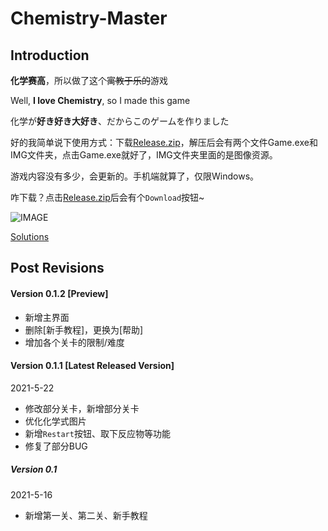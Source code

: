 # Chemistry-Master
## Introduction
**化学赛高**，所以做了这个~~寓教于乐的~~游戏

Well, **I love Chemistry**, so I made this game

化学が**好き好き大好き**、だからこのゲームを作りました

好的我简单说下使用方式：下载[Release.zip](Release.zip)，解压后会有两个文件Game.exe和IMG文件夹，点击Game.exe就好了，IMG文件夹里面的是图像资源。

游戏内容没有多少，会更新的。手机端就算了，仅限Windows。

咋下载？点击[Release.zip](Release.zip)后会有个`Download`按钮~

![IMAGE](https://cdn.luogu.com.cn/upload/image_hosting/p0tlmohq.png)

[Solutions](Solutions.md)

## Post Revisions

#### Version 0.1.2 [Preview]
- 新增主界面
- 删除[新手教程]，更换为[帮助]
- 增加各个关卡的限制/难度

#### Version 0.1.1 [Latest Released Version]
2021-5-22
- 修改部分关卡，新增部分关卡
- 优化化学式图片
- 新增`Restart`按钮、取下反应物等功能
- 修复了部分BUG

##### Version 0.1
2021-5-16
- 新增第一关、第二关、新手教程
